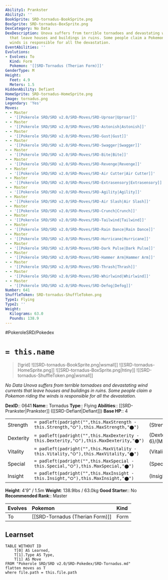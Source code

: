 ```yaml
---
Ability1: Prankster
Ability2: ''
BookSprite: SRD-tornadus-BookSprite.png
BoxSprite: SRD-tornadus-BoxSprite.png
DexCategory: No Data
DexDescription: Unova suffers from terrible tornadoes and devastating wind currents
  that leave houses and buildings in ruins. Some people claim a Pokemon riding the
  winds is responsible for all the devastation.
EventAbilities: ''
Evolutions:
- Evolves: To
  Kind: Form
  Pokemon: '[[SRD-Tornadus (Therian Form)]]'
GenderType: M
Height:
  Feet: 4.9
  Meters: 1.5
HiddenAbility: Defiant
HomeSprite: SRD-tornadus-HomeSprite.png
Image: tornadus.png
Legendary: 'Yes'
Moves:
- - Master
  - '[[Pokerole SRD/SRD v2.0/SRD-Moves/SRD-Uproar|Uproar]]'
- - Master
  - '[[Pokerole SRD/SRD v2.0/SRD-Moves/SRD-Astonish|Astonish]]'
- - Master
  - '[[Pokerole SRD/SRD v2.0/SRD-Moves/SRD-Gust|Gust]]'
- - Master
  - '[[Pokerole SRD/SRD v2.0/SRD-Moves/SRD-Swagger|Swagger]]'
- - Master
  - '[[Pokerole SRD/SRD v2.0/SRD-Moves/SRD-Bite|Bite]]'
- - Master
  - '[[Pokerole SRD/SRD v2.0/SRD-Moves/SRD-Revenge|Revenge]]'
- - Master
  - '[[Pokerole SRD/SRD v2.0/SRD-Moves/SRD-Air Cutter|Air Cutter]]'
- - Master
  - '[[Pokerole SRD/SRD v2.0/SRD-Moves/SRD-Extrasensory|Extrasensory]]'
- - Master
  - '[[Pokerole SRD/SRD v2.0/SRD-Moves/SRD-Agility|Agility]]'
- - Master
  - '[[Pokerole SRD/SRD v2.0/SRD-Moves/SRD-Air Slash|Air Slash]]'
- - Master
  - '[[Pokerole SRD/SRD v2.0/SRD-Moves/SRD-Crunch|Crunch]]'
- - Master
  - '[[Pokerole SRD/SRD v2.0/SRD-Moves/SRD-Tailwind|Tailwind]]'
- - Master
  - '[[Pokerole SRD/SRD v2.0/SRD-Moves/SRD-Rain Dance|Rain Dance]]'
- - Master
  - '[[Pokerole SRD/SRD v2.0/SRD-Moves/SRD-Hurricane|Hurricane]]'
- - Master
  - '[[Pokerole SRD/SRD v2.0/SRD-Moves/SRD-Dark Pulse|Dark Pulse]]'
- - Master
  - '[[Pokerole SRD/SRD v2.0/SRD-Moves/SRD-Hammer Arm|Hammer Arm]]'
- - Master
  - '[[Pokerole SRD/SRD v2.0/SRD-Moves/SRD-Thrash|Thrash]]'
- - Master
  - '[[Pokerole SRD/SRD v2.0/SRD-Moves/SRD-Whirlwind|Whirlwind]]'
- - Master
  - '[[Pokerole SRD/SRD v2.0/SRD-Moves/SRD-Defog|Defog]]'
Number: 641
ShuffleToken: SRD-tornadus-ShuffleToken.png
Type1: Flying
Type2: ''
Weight:
  Kilograms: 63.0
  Pounds: 138.9
---
```


#PokeroleSRD/Pokedex

# `= this.name`

> [!grid]
> ![[SRD-tornadus-BookSprite.png|wsmall]]
> ![[SRD-tornadus-HomeSprite.png]]
> ![[SRD-tornadus-BoxSprite.png|htiny]]
> ![[SRD-tornadus-ShuffleToken.png|wsmall]]


*No Data*
*Unova suffers from terrible tornadoes and devastating wind currents that leave houses and buildings in ruins. Some people claim a Pokemon riding the winds is responsible for all the devastation.*

**DexID**:: 0641
**Name**:: Tornadus
**Type**:: Flying
**Abilities**:: [[SRD-Prankster|Prankster]] ([[SRD-Defiant|Defiant]])
**Base HP**:: 4

|           |                                                                                        |                                          |
| --------- | -------------------------------------------------------------------------------------- | ---------------------------------------- |
| Strength  | `= padleft(padright("",this.MaxStrength - this.Strength,"⭘"),this.MaxStrength,"⬤")`    | (Strength::6)/(MaxStrength::6)   |
| Dexterity | `= padleft(padright("",this.MaxDexterity - this.Dexterity,"⭘"),this.MaxDexterity,"⬤")` | (Dexterity:: 6)/(MaxDexterity::6) |
| Vitality  | `= padleft(padright("",this.MaxVitality - this.Vitality,"⭘"),this.MaxVitality,"⬤")`    | (Vitality::5)/(MaxVitality::5)   |
| Special   | `= padleft(padright("",this.MaxSpecial - this.Special,"⭘"),this.MaxSpecial,"⬤")`       | (Special::7)/(MaxSpecial::7)     |
| Insight   | `= padleft(padright("",this.MaxInsight - this.Insight,"⭘"),this.MaxInsight,"⬤")`       | (Insight::5)/(MaxInsight::5)     |

**Height**: 4'9" / 1.5m
**Weight**: 138.9lbs / 63.0kg
**Good Starter**:: No
**Recommended Rank**:: Master

| Evolves   | Pokemon                         | Kind   |
|:----------|:--------------------------------|:-------|
| To        | [[SRD-Tornadus (Therian Form)]] | Form   |

## Learnset

```dataview
TABLE WITHOUT ID
    T[0] AS Learned,
    T[1].Type AS Type,
    T[1] AS Move
FROM "Pokerole SRD/SRD v2.0/SRD-Pokedex/SRD-Tornadus.md"
flatten moves as T
where file.path = this.file.path
```
